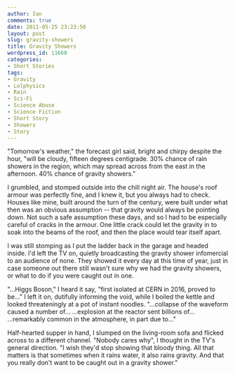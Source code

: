 ```yaml
---
author: Ian
comments: true
date: 2011-05-25 23:23:50
layout: post
slug: gravity-showers
title: Gravity Showers
wordpress_id: 11660
categories:
- Short Stories
tags:
- Gravity
- Lolphysics
- Rain
- Sci-Fi
- Science Abuse
- Science Fiction
- Short Story
- Showers
- Story
---
```


<div class="story" markdown="1">
"Tomorrow's weather," the forecast girl said, bright and chirpy despite the hour, "will be cloudy, fifteen degrees centigrade. 30% chance of rain showers in the region, which may spread across from the east in the afternoon. 40% chance of gravity showers."

I grumbled, and stomped outside into the chill night air. The house's roof armour was perfectly fine, and I knew it, but you always had to check. Houses like mine, built around the turn of the century, were built under what then was an obvious assumption -- that gravity would always be pointing down. Not such a safe assumption these days, and so I had to be especially careful of cracks in the armour.  One little crack could let the gravity in to soak into the beams of the roof, and then the place would tear itself apart.

I was still stomping as I put the ladder back in the garage and headed inside. I'd left the TV on, quietly broadcasting the gravity shower infomercial to an audience of none. They showed it every day at this time of year, just in case someone out there still wasn't sure why we had the gravity showers, or what to do if you were caught out in one.

"...Higgs Boson," I heard it say, "first isolated at CERN in 2016, proved to be..."  I left it on, dutifully informing the void, while I boiled the kettle and looked threateningly at a pot of instant noodles.  "...collapse of the waveform caused a number of... ...explosion at the reactor sent billions of... ...remarkably common in the atmosphere, in part due to..."

Half-hearted supper in hand, I slumped on the living-room sofa and flicked across to a different channel.  "Nobody cares why", I thought in the TV's general direction.  "I wish they'd stop showing that bloody thing.  All that matters is that sometimes when it rains water, it also rains gravity.  And that you really don't want to be caught out in a gravity shower."
</div>
